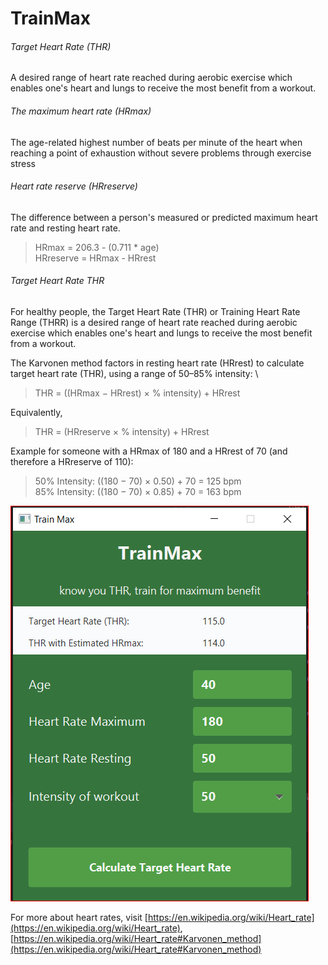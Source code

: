 # TrainMax

###### Target Heart Rate (THR)
A desired range of heart rate reached during aerobic exercise which enables one's heart and 
lungs to receive the most benefit from a workout.

###### The maximum heart rate (HRmax)
The age-related highest number of beats per minute of the heart when reaching
a point of exhaustion without severe problems through exercise stress

###### Heart rate reserve (HRreserve)
The difference between a person's measured or predicted maximum heart
rate and resting heart rate.

> HRmax = 206.3 - (0.711 * age)\
> HRreserve = HRmax - HRrest

###### Target Heart Rate THR
For healthy people, the Target Heart Rate (THR) or Training Heart Rate Range (THRR) is a
desired range of heart rate reached during aerobic exercise which enables one's heart and
lungs to receive the most benefit from a workout.

The Karvonen method factors in resting heart rate (HRrest) to calculate target heart rate (THR),
using a range of 50–85% intensity: \
> THR = ((HRmax − HRrest) × % intensity) + HRrest

Equivalently,
> THR = (HRreserve × % intensity) + HRrest

Example for someone with a HRmax of 180 and a HRrest of 70 (and therefore a HRreserve of 110):
> 50% Intensity: ((180 − 70) × 0.50) + 70 = 125 bpm \
> 85% Intensity: ((180 − 70) × 0.85) + 70 = 163 bpm

![app image](./trainmax.PNG)

For more about heart rates, visit [https://en.wikipedia.org/wiki/Heart_rate](https://en.wikipedia.org/wiki/Heart_rate), [https://en.wikipedia.org/wiki/Heart_rate#Karvonen_method](https://en.wikipedia.org/wiki/Heart_rate#Karvonen_method)